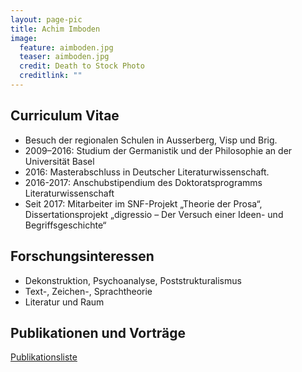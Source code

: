 ```yaml
---
layout: page-pic
title: Achim Imboden
image:
  feature: aimboden.jpg
  teaser: aimboden.jpg
  credit: Death to Stock Photo
  creditlink: ""
---
```

## Curriculum Vitae

- Besuch der regionalen Schulen in Ausserberg, Visp und Brig.
- 2009–2016: Studium der Germanistik und der Philosophie an der Universität Basel
- 2016: Masterabschluss in Deutscher Literaturwissenschaft.
- 2016-2017: Anschubstipendium des Doktoratsprogramms Literaturwissenschaft
- Seit 2017: Mitarbeiter im SNF-Projekt „Theorie der Prosa“, Dissertationsprojekt „digressio – Der Versuch einer Ideen- und Begriffsgeschichte“

## Forschungsinteressen

- Dekonstruktion, Psychoanalyse, Poststrukturalismus
- Text-, Zeichen-, Sprachtheorie
- Literatur und Raum

## Publikationen und Vorträge

[Publikationsliste](publ.html)
